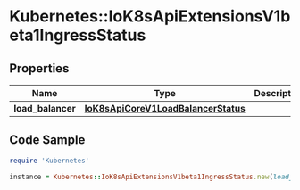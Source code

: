 # Kubernetes::IoK8sApiExtensionsV1beta1IngressStatus

## Properties

Name | Type | Description | Notes
------------ | ------------- | ------------- | -------------
**load_balancer** | [**IoK8sApiCoreV1LoadBalancerStatus**](IoK8sApiCoreV1LoadBalancerStatus.md) |  | [optional] 

## Code Sample

```ruby
require 'Kubernetes'

instance = Kubernetes::IoK8sApiExtensionsV1beta1IngressStatus.new(load_balancer: null)
```


